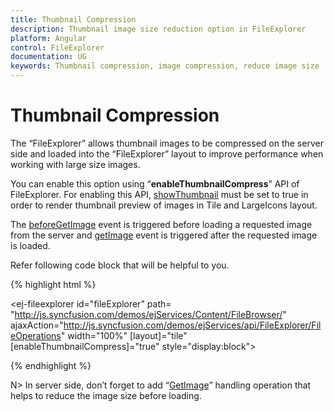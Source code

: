 ```yaml
---
title: Thumbnail Compression
description: Thumbnail image size reduction option in FileExplorer
platform: Angular
control: FileExplorer
documentation: UG
keywords: Thumbnail compression, image compression, reduce image size
---
```


# Thumbnail Compression

The “FileExplorer” allows thumbnail images to be compressed on the server side and loaded into the “FileExplorer” layout to improve performance when working with large size images.

You can enable this option using “**enableThumbnailCompress**” API of FileExplorer. For enabling this API, [showThumbnail](https://help.syncfusion.com/api/angular/ejfileexplorer#members:showthumbnail) must be set to true in order to render thumbnail preview of images in Tile and LargeIcons layout.

The [beforeGetImage](https://help.syncfusion.com/api/angular/ejfileexplorer#events:beforegetimage) event is triggered before loading a requested image from the server and [getImage](https://help.syncfusion.com/api/angular/ejfileexplorer#events:getimage) event is triggered after the requested image is loaded.

Refer following code block that will be helpful to you.

{% highlight html %}

<ej-fileexplorer id="fileExplorer" path= "http://js.syncfusion.com/demos/ejServices/Content/FileBrowser/"
    ajaxAction="http://js.syncfusion.com/demos/ejServices/api/FileExplorer/FileOperations" 
    width="100%" [layout]="tile" [enableThumbnailCompress]="true" style="display:block">
</ej-fileexplorer>

{% endhighlight %}

N> In server side, don’t forget to add “[GetImage](https://help.syncfusion.com/cr/cref_files/aspnetmvc/Syncfusion.EJ~Syncfusion.JavaScript.FileExplorerOperations~GetImage.html#)” handling operation that helps to reduce the image size before loading.